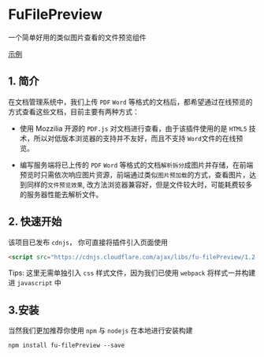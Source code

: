 # FuFilePreview

一个简单好用的类似图片查看的文件预览组件

[示例](https://fund-ui.github.io/fu-filePreview/dist/index.html)

## 1. 简介

在文档管理系统中，我们上传 `PDF` `Word` 等格式的文档后，都希望通过在线预览的方式查看这些文档，目前主要有两种方式：

- 使用 Mozzilia 开源的 `PDF.js` 对文档进行查看，由于该插件使用的是 `HTML5` 技术，所以对低版本浏览器的支持并不友好，而且不支持 `Word`文件的在线预览。

- 编写服务端将已上传的 `PDF` `Word` 等格式的文档`解析拆分`成图片并存储，在前端预览时只需依次响应图片资源，前端通过类似`图片预加载`的方式，查看图片，达到同样的`文件预览效果`, 改方法浏览器兼容好，但是文件较大时，可能耗费较多的服务器性能去解析文件。

## 2. 快速开始

该项目已发布 `cdnjs`， 你可直接将插件引入页面使用

``` html
<script src="https://cdnjs.cloudflare.com/ajax/libs/fu-filePreview/1.2.0/fu-filePreview.min.js"></script>
```
Tips: 这里无需单独引入 `css` 样式文件，因为我们已使用 `webpack` 将样式一并构建进 `javascript` 中

## 3.安装

当然我们更加推荐你使用 `npm` 与 `nodejs` 在本地进行安装构建

``` npm
npm install fu-filePreview --save
```




